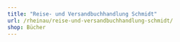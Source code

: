 ```yaml
---
title: "Reise- und Versandbuchhandlung Schmidt"
url: /rheinau/reise-und-versandbuchhandlung-schmidt/
shop: Bücher
---
```

